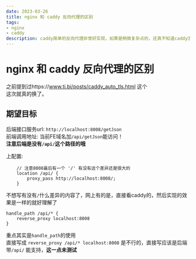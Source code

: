 ```yaml
---
date: 2023-03-26
title: nginx 和 caddy 反向代理的区别
tags:
- nginx
- caddy
description: caddy简单的反向代理非常好实现，如果是稍微复杂点的，还真不知道caddy怎么写，查资料都不好查，官网翻了半天都没有，为了自动证书特性还是google到了，虽然知道底层用的是acme.sh的，还是不想额外单独自己装
---
```

# nginx 和 caddy 反向代理的区别

之前提到过https://www.ti.bi/posts/caddy_auto_tls.html 这个  
这次就真的换了。

## 期望目标
后端接口服务url: `http://localhost:8008/getJson`  
前端调用地址: 当前FE域名加`/api/getJson`能访问！  
**注意后端是没有`/api/`这个路径的哦**


上配置:
```nginx
    // 注意8008最后有一个 '/' 有没有这个差异还是很大的
    location /api/ {
        proxy_pass http://localhost:8008/;
    }
```
不想写有没有`/`什么差异的内容了，网上有的是，直接看caddy的，然后实现的效果是一样的就好理解了

```nginx
handle_path /api/* {
    reverse_proxy localhost:8008
}
```
重点其实是`handle_path`的使用  
直接写成 `reverse_proxy /api/* localhost:8008` 是不行的，直接写应该是后端带`/api/` 能支持，**这一点未测试**
